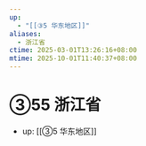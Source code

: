 ```yaml
---
up:
  - "[[③5 华东地区]]"
aliases:
  - 浙江省
ctime: 2025-03-01T13:26:16+08:00
mtime: 2025-10-01T11:40:37+08:00
---
```


# ③55 浙江省

- up: [[③5 华东地区]]
